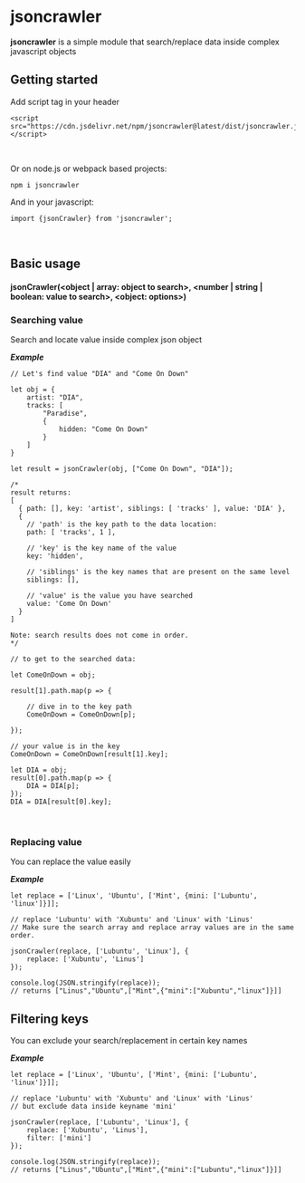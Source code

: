 # jsoncrawler

**jsoncrawler** is a simple module that search/replace data inside complex javascript objects
<br />

## Getting started
Add script tag in your header
```
<script src="https://cdn.jsdelivr.net/npm/jsoncrawler@latest/dist/jsoncrawler.js"></script>
```
<br />

Or on node.js or webpack based projects:
```
npm i jsoncrawler
```
And in your javascript:
```
import {jsonCrawler} from 'jsoncrawler';
```
<br />

## Basic usage

#### jsonCrawler(<object | array: object to search>, <number | string | boolean: value to search>, <object: options>)


### Searching value
Search and locate value inside complex json object

**_Example_**

```
// Let's find value "DIA" and "Come On Down"

let obj = {
    artist: "DIA",
    tracks: [
        "Paradise",
        {
            hidden: "Come On Down"
        }
    ]
}

let result = jsonCrawler(obj, ["Come On Down", "DIA"]);

/*
result returns:
[
  { path: [], key: 'artist', siblings: [ 'tracks' ], value: 'DIA' },
  {
    // 'path' is the key path to the data location:
    path: [ 'tracks', 1 ],
    
    // 'key' is the key name of the value
    key: 'hidden',
    
    // 'siblings' is the key names that are present on the same level
    siblings: [],
    
    // 'value' is the value you have searched
    value: 'Come On Down'
  }
]

Note: search results does not come in order.
*/

// to get to the searched data:

let ComeOnDown = obj;

result[1].path.map(p => {

    // dive in to the key path
    ComeOnDown = ComeOnDown[p];
    
});

// your value is in the key
ComeOnDown = ComeOnDown[result[1].key];

let DIA = obj;
result[0].path.map(p => {
    DIA = DIA[p];
});
DIA = DIA[result[0].key];

```

<br />

### Replacing value
You can replace the value easily

**_Example_**

```
let replace = ['Linux', 'Ubuntu', ['Mint', {mini: ['Lubuntu', 'linux']}]];

// replace 'Lubuntu' with 'Xubuntu' and 'Linux' with 'Linus'
// Make sure the search array and replace array values are in the same order.

jsonCrawler(replace, ['Lubuntu', 'Linux'], {
    replace: ['Xubuntu', 'Linus']
});

console.log(JSON.stringify(replace));
// returns ["Linus","Ubuntu",["Mint",{"mini":["Xubuntu","linux"]}]]

```

## Filtering keys
You can exclude your search/replacement in certain key names

**_Example_**

```
let replace = ['Linux', 'Ubuntu', ['Mint', {mini: ['Lubuntu', 'linux']}]];

// replace 'Lubuntu' with 'Xubuntu' and 'Linux' with 'Linus'
// but exclude data inside keyname 'mini'
 
jsonCrawler(replace, ['Lubuntu', 'Linux'], {
    replace: ['Xubuntu', 'Linus'],
    filter: ['mini']
});

console.log(JSON.stringify(replace));
// returns ["Linus","Ubuntu",["Mint",{"mini":["Lubuntu","linux"]}]]

```